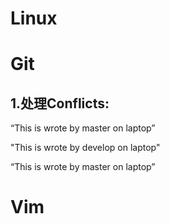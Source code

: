# Linux

# Git

## 1.处理Conflicts:

“This is wrote by master on laptop”

"This is wrote by develop on laptop"



“This is wrote by master on laptop”

# Vim


